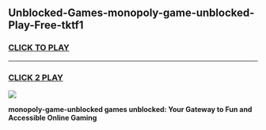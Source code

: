 
## Unblocked-Games-monopoly-game-unblocked-Play-Free-tktf1
<h3>
<a href="https://premium76.site?title=monopoly-game-unblocked&ref=15A">CLICK TO PLAY</a></h3>
<hr>

<h3>
<a href="https://premium76.site?title=monopoly-game-unblocked&ref=15A">CLICK 2 PLAY</a>
  
</h3>

<a href="https://premium76.site?title=monopoly-game-unblocked&ref=15A"><img src="https://clearcache.store/games.png"></a>


**monopoly-game-unblocked games unblocked: Your Gateway to Fun and Accessible Online Gaming**
